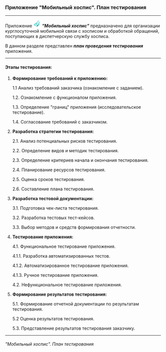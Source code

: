 ### Приложение "Мобильный хоспис". План тестирования

---

Приложение ![Приложение](./assets/img/ic.png) _**"Мобильный хоспис"**_ предназначено для организации курглосуточной мобильной связи с хосписом и обработкой обращений, поступающих в диспетчерскую службу хосписа.

В данном разделе представлен _**план проведения тестирования**_ приложения.  

---

#### Этапы тестирования:

1. **Формирование требований к приложению:**
   
   1.1 Анализ требований заказчика (ознакомление с заданием).
   
   1.2. Ознакомление с функционалом приложения.
   
   1.3. Определение "границ" приложения (исследовательское тестирование).

   1.4. Согласование требований с заказчиком.

3. **Разработка стратегии тестирования:**

   2.1. Анализ потенциальных рисков тестирования.
   
   2.2. Определение видов и методик тестирования.
   
   2.3. Определение критериев начала и окончания тестирования.
   
   2.4. Планирование ресурсов тестирования.
   
   2.5. Оценка сроков тестирования.
   
   2.6. Составление плана тестирования.

5. **Разработка тестовой документации:**

   3.1. Подготовка чек-листа тестирования.
   
   3.2. Разработка тестовых тест-кейсов.
   
   3.3. Выбор методов и средств формирования отчетности.

7. **Тестирование приложения:**

   4.1. Функциональное тестирование приложения.
   
   4.1.1. Разработка автоматизированных тестов.
   
   4.1.2. Автоматизированное тестирование приложения.
   
   4.1.3. Ручное тестирование приложения.
   
   4.2. Нефункциональное тестирование приложения.

9. **Формирование результатов тестирования:**

   5.1. Формирование отчетной документации по результатам тестирования.
   
   5.2 Оценка результатов тестирования.
   
   5.3. Представление результатов тестирования заказчику.

---

###### "Мобильный хоспис". План тестирования
